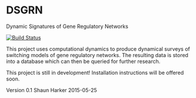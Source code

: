 # DSGRN
Dynamic Signatures of Gene Regulatory Networks

[![Build Status](https://travis-ci.org/shaunharker/DSGRN.svg?branch=master)](https://travis-ci.org/shaunharker/DSGRN)

This project uses computational dynamics to produce
dynamical surveys of switching models of gene regulatory 
networks. The resulting data is stored into a database
which can then be queried for further research.

This project is still in development!
Installation instructions will be offered soon.

Version 0.1
Shaun Harker
2015-05-25
